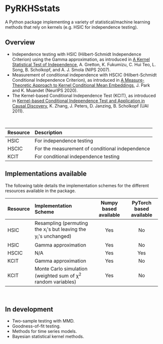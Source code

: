 # PyRKHSstats
A Python package implementing a variety of statistical/machine learning methods 
that rely on kernels (e.g. HSIC for independence testing).

## Overview
- Independence testing with HSIC (Hilbert-Schmidt Independence Criterion) using
  the Gamma approximation, as introduced in
  [A Kernel Statistical Test of Independence](https://papers.nips.cc/paper/2007/hash/d5cfead94f5350c12c322b5b664544c1-Abstract.html), 
  A. Gretton, K. Fukumizu, C. Hui Teo, L. Song, B. Scholkopf, and A. J. Smola 
  (NIPS 2007).
- Measurement of conditional independence with HSCIC (Hilbert-Schmidt 
  Conditional Independence Criterion), as introduced in 
  [A Measure-Theoretic Approach to Kernel Conditional Mean Embeddings](https://papers.nips.cc/paper/2020/hash/f340f1b1f65b6df5b5e3f94d95b11daf-Abstract.html),
  J. Park and K. Muandet (NeurIPS 2020).
- The Kernel-based Conditional Independence Test (KCIT), as introduced in 
  [Kernel-based Conditional Independence Test and Application in Causal 
  Discovery](https://arxiv.org/abs/1202.3775), K. Zhang, J. Peters, D. Janzing,
  B. Scholkopf (UAI 2011).

<br>

| Resource | Description | 
| :---  | :--- | 
| HSIC | For independence testing | 
| HSCIC | For the measurement of conditional independence | 
| KCIT | For conditional independence testing | 


## Implementations available

The following table details the implementation schemes for the different 
resources available in the package.

| Resource | Implementation Scheme | Numpy based available | PyTorch based available |
| :---  | :--- | :----: |:----: |
| HSIC | Resampling (permuting the x<sub>i</sub>'s but leaving the y<sub>i</sub>'s unchanged) | Yes | No |
| HSIC | Gamma approximation | Yes | No |
| HSCIC | N/A | Yes | Yes |
| KCIT | Gamma approximation | Yes | No |
| KCIT | Monte Carlo simulation (weighted sum of &chi;<sup>2</sup> random variables)| Yes | No |

<br>

## In development
- Two-sample testing with MMD.
- Goodness-of-fit testing.
- Methods for time series models.
- Bayesian statistical kernel methods.